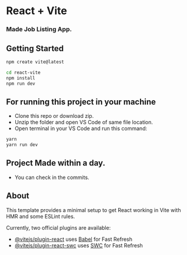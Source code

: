 # React + Vite

### Made Job Listing App.

## Getting Started

```bash
npm create vite@latest
```
```bash
cd react-vite
npm install
npm run dev
```

## For running this project in your machine
- Clone this repo or download zip.
- Unzip the folder and open VS Code of same file location.
- Open terminal in your VS Code and run this command:
```bash
yarn
yarn run dev
```

## Project Made within a day. 
- You can check in the commits.

## About

This template provides a minimal setup to get React working in Vite with HMR and some ESLint rules.

Currently, two official plugins are available:

- [@vitejs/plugin-react](https://github.com/vitejs/vite-plugin-react/blob/main/packages/plugin-react/README.md) uses [Babel](https://babeljs.io/) for Fast Refresh
- [@vitejs/plugin-react-swc](https://github.com/vitejs/vite-plugin-react-swc) uses [SWC](https://swc.rs/) for Fast Refresh
